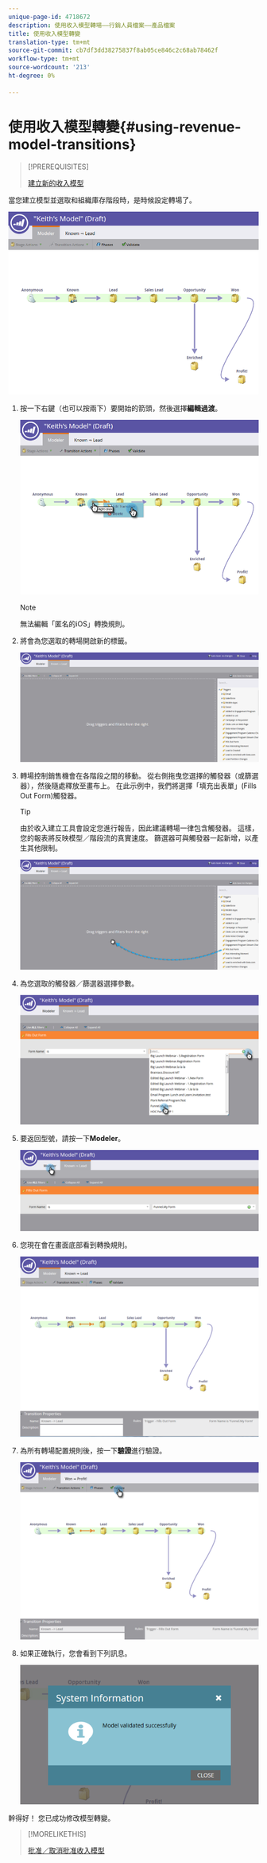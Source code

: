 ```yaml
---
unique-page-id: 4718672
description: 使用收入模型轉場——行銷人員檔案——產品檔案
title: 使用收入模型轉變
translation-type: tm+mt
source-git-commit: cb7df3dd38275837f8ab05ce846c2c68ab78462f
workflow-type: tm+mt
source-wordcount: '213'
ht-degree: 0%

---
```



# 使用收入模型轉變{#using-revenue-model-transitions}

>[!PREREQUISITES]
>
>[建立新的收入模型](/help/marketo/product-docs/reporting/revenue-cycle-analytics/revenue-cycle-models/create-a-new-revenue-model.md)

當您建立模型並選取和組織庫存階段時，是時候設定轉場了。

![](assets/one-2.png)

1. 按一下右鍵（也可以按兩下）要開始的箭頭，然後選擇&#x200B;**編輯過渡**。

   ![](assets/two-2.png)

   >[!NOTE]
   >
   >無法編輯「匿名的iOS」轉換規則。

1. 將會為您選取的轉場開啟新的標籤。

   ![](assets/three-1.png)

1. 轉場控制銷售機會在各階段之間的移動。 從右側拖曳您選擇的觸發器（或篩選器），然後隨處釋放至畫布上。 在此示例中，我們將選擇「填充出表單」(Fills Out Form)觸發器。

   >[!TIP]
   >
   >由於收入建立工具會設定您進行報告，因此建議轉場一律包含觸發器。 這樣，您的報表將反映模型／階段流的真實速度。 篩選器可與觸發器一起新增，以產生其他限制。

   ![](assets/four-2.png)

1. 為您選取的觸發器／篩選器選擇參數。

   ![](assets/five-2.png)

1. 要返回型號，請按一下&#x200B;**Modeler**。

   ![](assets/six.png)

1. 您現在會在畫面底部看到轉換規則。

   ![](assets/seven.png)

1. 為所有轉場配置規則後，按一下&#x200B;**驗證**&#x200B;進行驗證。

   ![](assets/eight.png)

1. 如果正確執行，您會看到下列訊息。

   ![](assets/nine.png)

幹得好！ 您已成功修改模型轉變。

>[!MORELIKETHIS]
>
>[批准／取消批准收入模型](/help/marketo/product-docs/reporting/revenue-cycle-analytics/revenue-cycle-models/approve-unapprove-a-revenue-model.md)
